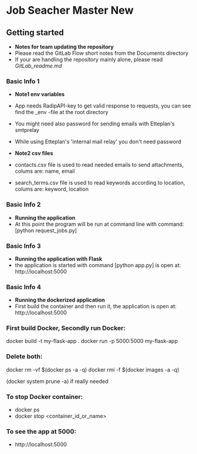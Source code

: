 # Job Seacher Master New


## Getting started

- **Notes for team updating the repository**
- Please read the GitLab Flow short notes from the Documents directory
- If your are handling the repository mainly alone, please read *GitLab_readme.md*


### Basic Info 1

- **Note1 env variables** 
- App needs RadipAPI-key to get valid response to requests, you can see find the _env -file at the root directory
- You might need also password for sending emails with Etteplan's smtprelay
- While using Etteplan's 'internal mail relay' you don't need password

- **Note2 csv files** 
- contacts.csv file is used to read needed emails to send attachments, colums are: name, email
- search_terms.csv file is used to read keywords according to location, colums are: keyword, location

### Basic Info 2
- **Running the application** 
- At this point the program will be run at command line with command: [python request_jobs.py]

### Basic Info 3
- **Running the application with Flask** 
- the application is started with command [python app.py] is open at: http://localhost:5000

### Basic Info 4
- **Running the dockerized application** 
- First build the container and then run it, the application is open at: http://localhost:5000

### First build Docker, Secondly run Docker:
docker build -t my-flask-app .
docker run -p 5000:5000 my-flask-app

### Delete both:
docker rm -vf $(docker ps -a -q)
docker rmi -f $(docker images -a -q)

(docker system prune -a) if really needed

### To stop Docker container:
- docker ps
- docker stop <container_id_or_name>

### To see the app at 5000:
- http://localhost:5000